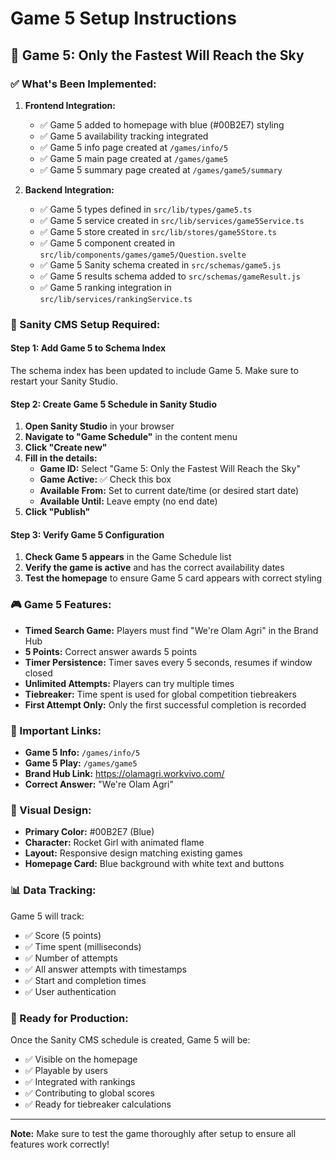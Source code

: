 # Game 5 Setup Instructions

## 🎯 Game 5: Only the Fastest Will Reach the Sky

### ✅ What's Been Implemented:

1. **Frontend Integration:**
   - ✅ Game 5 added to homepage with blue (#00B2E7) styling
   - ✅ Game 5 availability tracking integrated
   - ✅ Game 5 info page created at `/games/info/5`
   - ✅ Game 5 main page created at `/games/game5`
   - ✅ Game 5 summary page created at `/games/game5/summary`

2. **Backend Integration:**
   - ✅ Game 5 types defined in `src/lib/types/game5.ts`
   - ✅ Game 5 service created in `src/lib/services/game5Service.ts`
   - ✅ Game 5 store created in `src/lib/stores/game5Store.ts`
   - ✅ Game 5 component created in `src/lib/components/games/game5/Question.svelte`
   - ✅ Game 5 Sanity schema created in `src/schemas/game5.js`
   - ✅ Game 5 results schema added to `src/schemas/gameResult.js`
   - ✅ Game 5 ranking integration in `src/lib/services/rankingService.ts`

### 🔧 Sanity CMS Setup Required:

#### Step 1: Add Game 5 to Schema Index
The schema index has been updated to include Game 5. Make sure to restart your Sanity Studio.

#### Step 2: Create Game 5 Schedule in Sanity Studio

1. **Open Sanity Studio** in your browser
2. **Navigate to "Game Schedule"** in the content menu
3. **Click "Create new"**
4. **Fill in the details:**
   - **Game ID:** Select "Game 5: Only the Fastest Will Reach the Sky"
   - **Game Active:** ✅ Check this box
   - **Available From:** Set to current date/time (or desired start date)
   - **Available Until:** Leave empty (no end date)
5. **Click "Publish"**

#### Step 3: Verify Game 5 Configuration

1. **Check Game 5 appears** in the Game Schedule list
2. **Verify the game is active** and has the correct availability dates
3. **Test the homepage** to ensure Game 5 card appears with correct styling

### 🎮 Game 5 Features:

- **Timed Search Game:** Players must find "We're Olam Agri" in the Brand Hub
- **5 Points:** Correct answer awards 5 points
- **Timer Persistence:** Timer saves every 5 seconds, resumes if window closed
- **Unlimited Attempts:** Players can try multiple times
- **Tiebreaker:** Time spent is used for global competition tiebreakers
- **First Attempt Only:** Only the first successful completion is recorded

### 🔗 Important Links:

- **Game 5 Info:** `/games/info/5`
- **Game 5 Play:** `/games/game5`
- **Brand Hub Link:** https://olamagri.workvivo.com/
- **Correct Answer:** "We're Olam Agri"

### 🎨 Visual Design:

- **Primary Color:** #00B2E7 (Blue)
- **Character:** Rocket Girl with animated flame
- **Layout:** Responsive design matching existing games
- **Homepage Card:** Blue background with white text and buttons

### 📊 Data Tracking:

Game 5 will track:
- ✅ Score (5 points)
- ✅ Time spent (milliseconds)
- ✅ Number of attempts
- ✅ All answer attempts with timestamps
- ✅ Start and completion times
- ✅ User authentication

### 🚀 Ready for Production:

Once the Sanity CMS schedule is created, Game 5 will be:
- ✅ Visible on the homepage
- ✅ Playable by users
- ✅ Integrated with rankings
- ✅ Contributing to global scores
- ✅ Ready for tiebreaker calculations

---

**Note:** Make sure to test the game thoroughly after setup to ensure all features work correctly! 